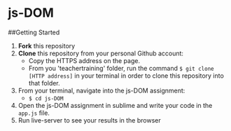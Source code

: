 # js-DOM

##Getting Started
1. **Fork** this repository
2. **Clone** this repository from your personal Github account:
    - Copy the HTTPS address on the page.
    - From you 'teachertraining' folder, run the command `$ git clone [HTTP address]` in your terminal in order to clone this repository into that folder.
3. From your terminal, navigate into the js-DOM assignment:
    - `$ cd js-DOM`
4. Open the js-DOM assignment in sublime and write your code in the `app.js` file.
5. Run live-server to see your results in the browser
   
